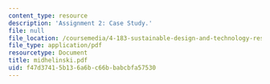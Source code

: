 ```yaml
---
content_type: resource
description: 'Assignment 2: Case Study.'
file: null
file_location: /coursemedia/4-183-sustainable-design-and-technology-research-workshop-spring-2004/f47d37415b136a6bc66bbabcbfa57530_midhelinski.pdf
file_type: application/pdf
resourcetype: Document
title: midhelinski.pdf
uid: f47d3741-5b13-6a6b-c66b-babcbfa57530
---
```

